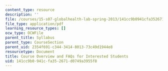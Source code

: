 ```yaml
---
content_type: resource
description: ''
file: /courses/15-s07-globalhealth-lab-spring-2013/141cc9b0941cfa352671d0749a3955f8_MIT15_S07S13_overviewFAQ.pdf
file_type: application/pdf
learning_resource_types: []
ocw_type: OCWFile
parent_title: Syllabus
parent_type: CourseSection
parent_uid: 2354f691-c344-3414-8013-73c49d1944e8
resourcetype: Document
title: Course Overview and FAQs for Interested Students
uid: 141cc9b0-941c-fa35-2671-d0749a3955f8
---
```

